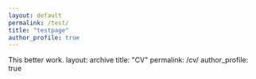 ```yaml
---
layout: default
permalink: /test/
title: "testpage"
author_profile: true
---
```


This better work.
layout: archive
title: "CV"
permalink: /cv/
author_profile: true
